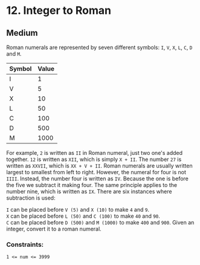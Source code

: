 # 12. Integer to Roman

## Medium

Roman numerals are represented by seven different symbols: `I`, `V`, `X`, `L`, `C`, `D` and `M`.

| Symbol | Value |
|--------|-------|
| I      | 1     |
| V      | 5     |
| X      | 10    |
| L      | 50    |
| C      | 100   |
| D      | 500   |
| M      | 1000  |

For example, `2` is written as `II` in Roman numeral, just two one's added together. `12` is written as `XII`, which is
simply `X + II`. The number `27` is written as `XXVII`, which is `XX + V + II`. Roman numerals are usually written 
largest to smallest from left to right. However, the numeral for four is not `IIII`. Instead, the number four is written
as `IV`. Because the one is before the five we subtract it making four. The same principle applies to the number nine,
which is written as `IX`. There are six instances where subtraction is used:

`I` can be placed before `V (5)` and `X (10)` to make `4` and `9`.  
`X` can be placed before `L (50)` and `C (100)` to make `40` and `90`.  
`C` can be placed before `D (500)` and `M (1000)` to make `400` and `900`.
Given an integer, convert it to a roman numeral.

### Constraints:

`1 <= num <= 3999`
